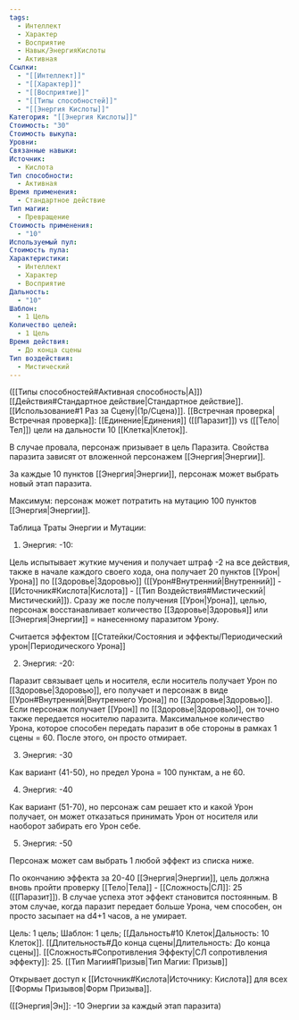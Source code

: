 ```yaml
---
tags:
  - Интеллект
  - Характер
  - Восприятие
  - Навык/ЭнергияКислоты
  - Активная
Ссылки:
  - "[[Интеллект]]"
  - "[[Характер]]"
  - "[[Восприятие]]"
  - "[[Типы способностей]]"
  - "[[Энергия Кислоты]]"
Категория: "[[Энергия Кислоты]]"
Стоимость: "30"
Стоимость выкупа: 
Уровни: 
Связанные навыки: 
Источник:
  - Кислота
Тип способности:
  - Активная
Время применения:
  - Стандартное действие
Тип магии:
  - Превращение
Стоимость применения:
  - "10"
Используемый пул: 
Стоимость пула: 
Характеристики:
  - Интеллект
  - Характер
  - Восприятие
Дальность:
  - "10"
Шаблон:
  - 1 Цель
Количество целей:
  - 1 Цель
Время действия:
  - До конца сцены
Тип воздействия:
  - Мистический
---
```

([[Типы способностей#Активная способность|А]]) [[Действия#Стандартное действие|Стандартное действие]]. [[Использование#1 Раз за Сцену|(1р/Сцена)]]. [[Встречная проверка|Встречная проверка]]: [[Единение|Единения]] ([[Паразит]]) vs ([[Тело|Тел]]) цели на дальности 10 [[Клетка|Клеток]].

В случае провала, персонаж призывает в цель Паразита. Свойства паразита зависят от вложенной персонажем [[Энергия|Энергии]].

За каждые 10 пунктов [[Энергия|Энергии]], персонаж может выбрать новый этап паразита. 

Максимум: персонаж может потратить на мутацию 100 пунктов [[Энергия|Энергии]].

Таблица Траты Энергии и Мутации:


1. Энергия: -10:

Цель испытывает жуткие мучения и получает штраф -2 на все действия, также в начале каждого своего хода, она получает 20 пунктов [[Урон|Урона]] по [[Здоровье|Здоровью]] ([[Урон#Внутренний|Внутренний]] - [[Источник#Кислота|Кислота]] - [[Тип Воздействия#Мистический|Мистический]]). Сразу же после получения [[Урон|Урона]], целью, персонаж восстанавливает количество [[Здоровье|Здоровья]] или [[Энергия|Энергии]] = нанесенному паразитом Урону. 

Считается эффектом [[Статейки/Состояния и эффекты/Периодический урон|Периодического Урона]]

2. Энергия: -20:

Паразит связывает цель и носителя, если носитель получает Урон по [[Здоровье|Здоровью]], его получает и персонаж в виде [[Урон#Внутренний|Внутреннего Урона]] по [[Здоровье|Здоровью]]. Если персонаж получает [[Урон]] по [[Здоровье|Здоровью]], он точно также передается носителю паразита.  Максимальное количество Урона, которое способен передать паразит в обе стороны в рамках 1 сцены = 60. После этого, он просто отмирает.

3. Энергия: -30

Как вариант (41-50), но предел Урона = 100 пунктам, а не 60. 

4. Энергия: -40

Как вариант (51-70), но персонаж сам решает кто и какой Урон получает, он может отказаться принимать Урон от носителя или наоборот забирать его Урон себе.

5. Энергия: -50 

Персонаж может сам выбрать 1 любой эффект из списка ниже.


По окончанию эффекта за 20-40 [[Энергия|Энергии]],  цель должна вновь пройти проверку [[Тело|Тела]] - [[Сложность|СЛ]]: 25 ([[Паразит]]). В случае успеха этот эффект становится постоянным.  В этом случае, когда паразит передает больше Урона, чем способен, он просто засыпает на d4+1 часов, а не умирает. 


Цель: 1 цель; Шаблон: 1 цель; [[Дальность#10 Клеток|Дальность: 10 Клеток]]. [[Длительность#До конца сцены|Длительность: До конца сцены]]. 
[[Сложность#Cопротивления Эффекту|СЛ сопротивления эффекту]]: 25. 
[[Тип Магии#Призыв|Тип Магии: Призыв]]

Открывает доступ к [[Источник#Кислота|Источнику: Кислота]] для всех [[Формы Призывов|Форм Призыва]]. 

([[Энергия|Эн]]: -10 Энергии за каждый этап паразита)